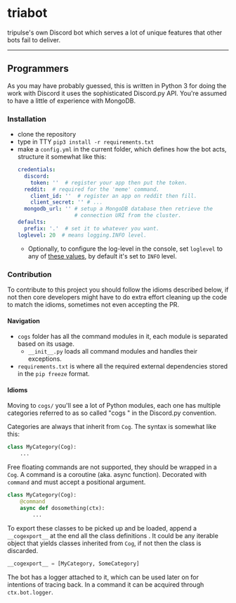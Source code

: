 # triabot
tripulse's own Discord bot which serves a lot of unique features that other bots fail to deliver.

---

## Programmers
As you may have probably guessed, this is written in Python 3 for doing the work with Discord it uses the
 sophisticated Discord.py API. You're assumed to have a little of experience with MongoDB.

### Installation
- clone the repository
- type in TTY `pip3 install -r requirements.txt`
- make a `config.yml` in the current folder, which defines how the bot acts, structure it somewhat like this:
  ```yaml
  credentials:
    discord:
      token: ''  # register your app then put the token.
    reddit:  # required for the 'meme' command.
      client_id: ''  # register an app on reddit then fill.
      client_secret: '' # ...
    mongodb_url: '' # setup a MongoDB database then retrieve the
                    # connection URI from the cluster.
  defaults:
    prefix: '.'  # set it to whatever you want.
  loglevel: 20  # means logging.INFO level.
  ```
   - Optionally, to configure the log-level in the console, set `loglevel` to any of [these values][1], by default it's
set to `INFO` level.

### Contribution
To contribute to this project you should follow the idioms described below, if not then core developers might have to
do extra effort cleaning up the code to match the idioms, sometimes not even accepting the PR.

#### Navigation
- `cogs` folder has all the command modules in it, each module is separated based on its usage.
    - `__init__.py` loads all command modules and handles their exceptions.
- `requirements.txt` is where all the required external dependencies stored in the `pip freeze` format.

#### Idioms
Moving to `cogs/` you'll see a lot of Python modules, each one has multiple categories referred to as so called "cogs
" in the Discord.py convention.

Categories are always that inherit from `Cog`. The syntax is somewhat like this:
```py
class MyCategory(Cog):
    ...
```

Free floating commands are not supported, they should be wrapped in a `Cog`. A command is a coroutine (aka. async
 function). Decorated with `command` and must accept a positional argument.
```py
class MyCategory(Cog):
    @command
    async def dosomething(ctx):
        ...
```

To export these classes to be picked up and be loaded, append a `__cogexport__` at the end all the class definitions
. It could be any iterable object that yields classes inherited from `Cog`, if not then the class is discarded.
```py
__cogexport__ = [MyCategory, SomeCategory]
```

The bot has a logger attached to it, which can be used later on for intentions of tracing back. In a command it can be
acquired through `ctx.bot.logger`.

[0]: https://api.mongodb.com/python/current/api/pymongo/database.html?highlight=database#pymongo.database.Database
[1]: https://docs.python.org/3.8/library/logging.html#logging-levels